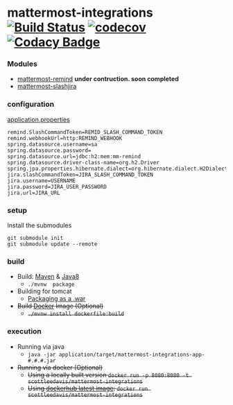 # mattermost-integrations [![Build Status](https://travis-ci.org/scottleedavis/mattermost-integrations.svg?branch=master)](https://travis-ci.org/scottleedavis/mattermost-integrations) [![codecov](https://codecov.io/gh/scottleedavis/mattermost-integrations/branch/master/graph/badge.svg)](https://codecov.io/gh/scottleedavis/mattermost-integrations) [![Codacy Badge](https://api.codacy.com/project/badge/Grade/90f8ebf1d6fa4e469899a296ede1f467)](https://www.codacy.com/app/scottleedavis/mattermost-integrations?utm_source=github.com&amp;utm_medium=referral&amp;utm_content=scottleedavis/mattermost-integrations&amp;utm_campaign=Badge_Grade)
 

### Modules
* [mattermost-remind](https://github.com/scottleedavis/mattermost-remind) __under contruction.   soon completed__
* [mattermost-slashjira](https://github.com/scottleedavis/mattermost-slashjira)

### configuration
[application.properties](./application/src/resources/application.properites)
```aidl
remind.SlashCommandToken=REMID_SLASH_COMMAND_TOKEN
remind.webhookUrl=http:REMIND_WEBHOOK
spring.datasource.username=sa
spring.datasource.password=
spring.datasource.url=jdbc:h2:mem:mm-remind
spring.datasource.driver-class-name=org.h2.Driver
spring.jpa.properties.hibernate.dialect=org.hibernate.dialect.H2Dialect
jira.slashCommandToken=JIRA_SLASH_COMMAND_TOKEN
jira.username=USERNAME
jira.password=JIRA_USER_PASSWORD
jira.url=JIRA_URL
```

### setup

Install the submodules
```
git submodule init
git submodule update --remote
```

### build
* Build: [Maven](https://maven.apache.org/download.cgi) & [Java8](http://openjdk.java.net/install/)
  * `./mvnw  package`
* Building for tomcat
  * [Packaging as a .war](https://docs.spring.io/spring-boot/docs/current/reference/htmlsingle/#build-tool-plugins-maven-packaging)
* ~~Build [Docker](https://www.docker.com/) Image (Optional)~~
  * ~~`./mvnw install dockerfile:build`~~

### execution
* Running via java
  * `java -jar application/target/mattermost-integrations-app-#.#.#.jar`
* ~~Running via docker (Optional)~~
  * ~~Using a locally built version `docker run -p 8080:8080 -t scottleedavis/mattermost-integrations`~~
  * ~~Using [dockerhub latest image](https://hub.docker.com/r/scottleedavis/mattermost-integrations/): `docker run scottleedavis/mattermost-integrations`~~

